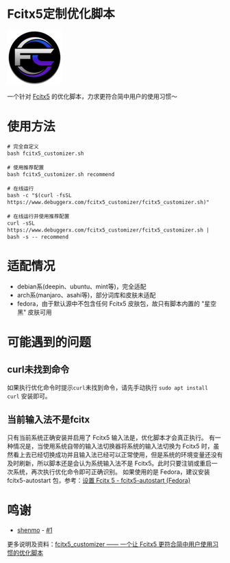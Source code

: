 # Fcitx5定制优化脚本

![logo](docs/logo.png)

一个针对 [Fcitx5](https://github.com/fcitx/fcitx5) 的优化脚本，力求更符合简中用户的使用习惯～

# 使用方法
```shell
# 完全自定义
bash fcitx5_customizer.sh

# 使用推荐配置
bash fcitx5_customizer.sh recommend

# 在线运行
bash -c "$(curl -fsSL https://www.debuggerx.com/fcitx5_customizer/fcitx5_customizer.sh)"

# 在线运行并使用推荐配置
curl -sSL https://www.debuggerx.com/fcitx5_customizer/fcitx5_customizer.sh | bash -s -- recommend
```

# 适配情况
- debian系(deepin、ubuntu、mint等)，完全适配
- arch系(manjaro、asahi等)，部分词库和皮肤未适配
- fedora，由于默认源中不包含任何 Fcitx5 皮肤包，故只有脚本内置的 "星空黑" 皮肤可用

# 可能遇到的问题
## curl未找到命令
如果执行优化命令时提示`curl`未找到命令，请先手动执行 `sudo apt install curl` 安装即可。
## 当前输入法不是fcitx
只有当前系统正确安装并启用了 Fcitx5 输入法是，优化脚本才会真正执行。
有一种情况是，当使用系统自带的输入法切换器将系统的输入法切换为 Fcitx5 时，虽然看上去已经切换成功并且输入法已经可以正常使用，但是系统的环境变量还没有及时刷新，所以脚本还是会认为系统输入法不是 Fcitx5。此时只要注销或重启一次系统，再次执行优化命令即可正确识别。
如果使用的是 Fedora，建议安装 fcitx5-autostart 包，参考：[设置 Fcitx 5 - fcitx5-autostart (Fedora)](https://fcitx-im.org/wiki/Setup_Fcitx_5/zh-cn#fcitx5-autostart_.28Fedora.29)

# 鸣谢
- [shenmo](https://github.com/shenmo7192) - [#1](https://github.com/debuggerx01/fcitx5_customizer/pull/1)

更多说明及资料：[fcitx5_customizer —— 一个让 Fcitx5 更符合简中用户使用习惯的优化脚本](https://www.debuggerx.com/2023/09/20/fcitx5-customizer/)
